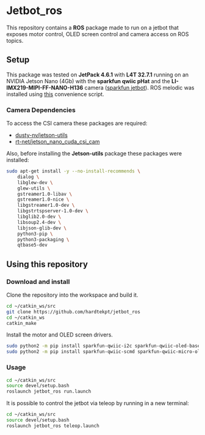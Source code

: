 # Jetbot_ros

This repository contains a **ROS** package made to run on a jetbot that exposes motor control, OLED screen control and camera access on ROS topics.

## Setup

This package was tested on **JetPack 4.6.1** with **L4T 32.7.1** running on an NVIDIA Jetson Nano (4Gb) with the **sparkfun qwiic pHat** and the **LI-IMX219-MIPI-FF-NANO-H136** camera ([sparkfun jetbot](https://www.sparkfun.com/products/18486)). ROS melodic was installed using [this](https://github.com/jetsonhacks/installROS) convenience script.

### Camera Dependencies

To access the CSI camera these packages are required:

- [dusty-nv/jetson-utils](https://github.com/dusty-nv/jetson-utils)
- [rt-net/jetson_nano_cuda_csi_cam](https://github.com/rt-net/jetson_nano_cuda_csi_cam_ros)

Also, before installing the **Jetson-utils** package these packages were installed:

```bash
sudo apt-get install -y --no-install-recommends \
    dialog \
    libglew-dev \
    glew-utils \
    gstreamer1.0-libav \
    gstreamer1.0-nice \
    libgstreamer1.0-dev \
    libgstrtspserver-1.0-dev \
    libglib2.0-dev \
    libsoup2.4-dev \
    libjson-glib-dev \
    python3-pip \
    python3-packaging \
    qtbase5-dev
```

## Using this repository

### Download and install

Clone the repository into the workspace and build it.

```bash
cd ~/catkin_ws/src
git clone https://github.com/hardtekpt/jetbot_ros
cd ~/catkin_ws
catkin_make
```

Install the motor and OLED screen drivers.

```bash
sudo python2 -m pip install sparkfun-qwiic-i2c sparkfun-qwiic-oled-base
sudo python2 -m pip install sparkfun-qwiic-scmd sparkfun-qwiic-micro-oled
```

### Usage

```bash
cd ~/catkin_ws/src
source devel/setup.bash
roslaunch jetbot_ros run.launch
```

It is possible to control the jetbot via teleop by running in a new terminal:

```bash
cd ~/catkin_ws/src
source devel/setup.bash
roslaunch jetbot_ros teleop.launch
```
